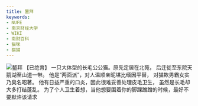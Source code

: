 ```yaml
---
title: 鳌拜
keywords:
- NUFE
- 南京财经大学
- WIKI
- 南财百科
- 猫咪
- 猫猫
---
```

![鳌拜](/mao/鳌拜.jpg)
【已绝育】
一只大体型的长毛公公猫。原先定居在北苑，
后迁徙至东院天鹅湖至山道一带。
他是“两面派”，对人温顺亲昵堪比缅因平替，
对猫欺男霸女实乃臭名昭著。
他有日益严重的口炎，因此很难妥善处理皮毛卫生，
虽然是长毛却大多打结蓬乱。
为了个人卫生着想，当他想要围着你的脚踝蹭蹭的时候，最好不要默许该请求